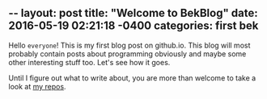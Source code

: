 --
layout: post
title:  "Welcome to BekBlog"
date:    2016-05-19 02:21:18 -0400
categories: first bek 
--
Hello `everyone`!
This is my first blog post on github.io. This blog will most probably contain posts about programming obviously and maybe some other interesting stuff too. Let's see how it goes.

Until I figure out what to write about, you are more than welcome to take a look at [my repos][my-repos].

[my-repos]: http://github.com/bekhzod0725
